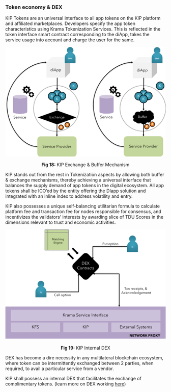 ### Token economy & DEX

KIP Tokens are an universal interface to all app tokens on the KIP platform and affiliated marketplaces. Developers specify the app token characteristics using Krama Tokenization Services. This is reflected in the token interface smart contract corresponding to the diApp, takes the service usage into account and charge the user for the same.

![KIP Exchange & Buffer mechanism](images/whitepaper/KIP-Exchange_and_Buffer_mechanism.png)
<p align="center"> <b>Fig 18:</b> KIP Exchange & Buffer Mechanism</p>

KIP stands out from the rest in Tokenization aspects by allowing both buffer & exchange mechanisms, thereby achieving a universal interface that balances the supply demand of app tokens in the digital ecosystem. All app tokens shall be ICO’ed by the entity offering the DIapp solution and integrated with an inline index to address volatility and entry.

KIP also possesses a unique self-balancing utilitarian formula to calculate platform fee and transaction fee for nodes responsible for consensus, and incentivizes the validators’ interests by awarding slice of TDU Scores in the dimensions relevant to trust and economic activities.

![KIP DEX](images/whitepaper/KIP-DEX.png)
<p align="center"> <b>Fig 19:</b> KIP Internal DEX</p>

DEX has become a dire necessity in any multilateral blockchain ecosystem, where token can be intermittently exchanged between 2 parties, when required, to avail a particular service from a vendor.

KIP shall possess an internal DEX that facilitates the exchange of complimentary tokens. (learn more on DEX working [here](/pages/technical-primer/TechnicalPrimer.md))